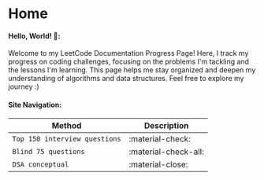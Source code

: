 # Home
#### Hello, World! 👋:
Welcome to my LeetCode Documentation Progress Page! Here, I track my progress on coding challenges, focusing on the problems I'm tackling and the lessons I'm learning. This page helps me stay organized and deepen my understanding of algorithms and data structures. Feel free to explore my journey :) 

#### Site Navigation:
| Method                        | Description                                                       |
|-------------------------------|-------------------------------------------------------------------|
| `Top 150 interview questions` | :material-check:      |
| `Blind 75 questions`          | :material-check-all:                             |
| `DSA conceptual`              | :material-close:                                  |

